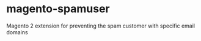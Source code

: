 # magento-spamuser
Magento 2 extension for preventing the spam customer with specific email domains
